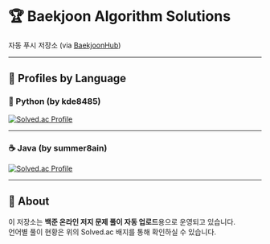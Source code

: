 # 🏆 Baekjoon Algorithm Solutions

자동 푸시 저장소 (via [BaekjoonHub](https://github.com/BaekjoonHub/BaekjoonHub))  

---

## 📌 Profiles by Language  

### 🐍 Python (by **kde8485**)  
[![Solved.ac Profile](http://mazassumnida.wtf/api/v2/generate_badge?boj=kdeun8485)](https://solved.ac/kdeun8485/)  

---

### ☕ Java (by **summer8ain**)  
[![Solved.ac Profile](http://mazassumnida.wtf/api/v2/generate_badge?boj=summer8ain)](https://solved.ac/summer8ain/)  

---

## 🚀 About  
이 저장소는 **백준 온라인 저지 문제 풀이 자동 업로드**용으로 운영되고 있습니다.  
언어별 풀이 현황은 위의 Solved.ac 배지를 통해 확인하실 수 있습니다.  
